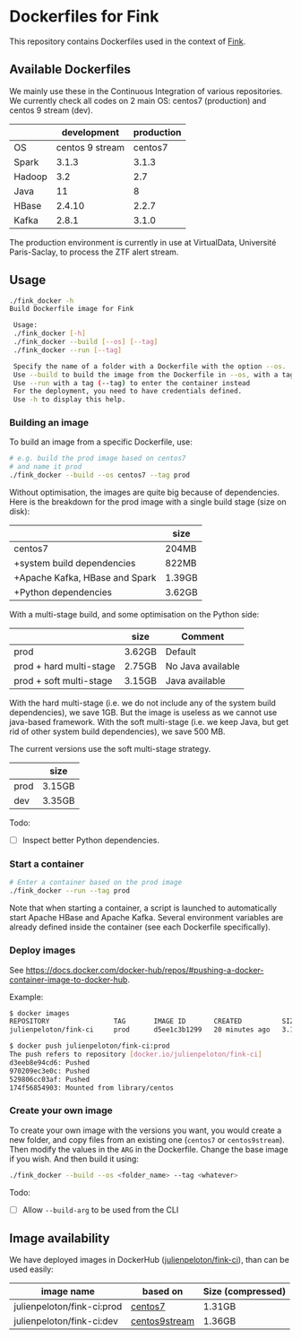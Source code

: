 # Dockerfiles for Fink

This repository contains Dockerfiles used in the context of [Fink](https://github.com/astrolabsoftware/fink-broker).

## Available Dockerfiles

We mainly use these in the Continuous Integration of various repositories. We currently check all codes on 2 main OS: centos7 (production) and centos 9 stream (dev).

| | development | production |
|-|-----|------|
| OS | centos 9 stream| centos7|
| Spark | 3.1.3 | 3.1.3 |
| Hadoop | 3.2 | 2.7|
| Java |11 | 8|
| HBase | 2.4.10 | 2.2.7 |
| Kafka | 2.8.1 | 3.1.0 |

The production environment is currently in use at VirtualData, Université Paris-Saclay, to process the ZTF alert stream.

## Usage

```bash
./fink_docker -h
Build Dockerfile image for Fink

 Usage:
 ./fink_docker [-h]
 ./fink_docker --build [--os] [--tag]
 ./fink_docker --run [--tag]

 Specify the name of a folder with a Dockerfile with the option --os.
 Use --build to build the image from the Dockerfile in --os, with a tag (--tag).
 Use --run with a tag (--tag) to enter the container instead
 For the deployment, you need to have credentials defined.
 Use -h to display this help.
```

### Building an image

To build an image from a specific Dockerfile, use:

```bash
# e.g. build the prod image based on centos7
# and name it prod
./fink_docker --build --os centos7 --tag prod
```

Without optimisation, the images are quite big because of dependencies. Here is the breakdown for the prod image with a single build stage (size on disk):

|        | size |
|--------|------|
| centos7| 204MB|
| +system build dependencies|   822MB |
| +Apache Kafka, HBase and Spark|    1.39GB  |
| +Python dependencies|  3.62GB    |

With a multi-stage build, and some optimisation on the Python side:

|        | size | Comment |
|--------|------|---------|
| prod   |  3.62GB    | Default
| prod + hard multi-stage   |  2.75GB  | No Java available |
| prod + soft multi-stage   |  3.15GB  | Java available |

With the hard multi-stage (i.e. we do not include any of the system build dependencies), we save 1GB. But the image is useless as we cannot use java-based framework. With the soft multi-stage (i.e. we keep Java, but get rid of other system build dependencies), we save 500 MB.

The current versions use the soft multi-stage strategy.

|        | size |
|--------|------|
| prod   |  3.15GB    |
| dev   |  3.35GB    |

Todo:
- [ ] Inspect better Python dependencies.

### Start a container

```bash
# Enter a container based on the prod image
./fink_docker --run --tag prod
```

Note that when starting a container, a script is launched to automatically start Apache HBase and Apache Kafka. Several environment variables are already defined inside the container (see each Dockerfile specifically).

### Deploy images

See https://docs.docker.com/docker-hub/repos/#pushing-a-docker-container-image-to-docker-hub.

Example:

```bash
$ docker images
REPOSITORY                TAG       IMAGE ID       CREATED          SIZE
julienpeloton/fink-ci     prod      d5ee1c3b1299   20 minutes ago   3.15GB

$ docker push julienpeloton/fink-ci:prod
The push refers to repository [docker.io/julienpeloton/fink-ci]
d3eeb8e94cd6: Pushed
970209ec3e0c: Pushed
529806cc03af: Pushed
174f56854903: Mounted from library/centos
```

### Create your own image

To create your own image with the versions you want, you would create a new folder, and copy files from an existing one (`centos7` or `centos9stream`). Then modify the values in the `ARG` in the Dockerfile. Change the base image if you wish. And then build it using:

```bash
./fink_docker --build --os <folder_name> --tag <whatever>
```

Todo:
- [ ] Allow `--build-arg` to be used from the CLI

## Image availability

We have deployed images in DockerHub ([julienpeloton/fink-ci](https://hub.docker.com/repository/docker/julienpeloton/fink-ci)), than can be used easily:

| image name | based on | Size (compressed) |
|------------|----------|-------------------|
| julienpeloton/fink-ci:prod | [centos7](centos7) | 1.31GB |
| julienpeloton/fink-ci:dev | [centos9stream](centos9stream) | 1.36GB |
